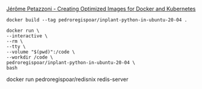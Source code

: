 

[Jérôme Petazzoni - Creating Optimized Images for Docker and Kubernetes](https://www.youtube.com/watch?v=UbXv-T4IUXk&list=PLf-O3X2-mxDmn0ikyO7OF8sPr2GDQeZXk&index=15)

`docker build --tag pedroregispoar/inplant-python-in-ubuntu-20-04 .`

```
docker run \
--interactive \
--rm \
--tty \
--volume "$(pwd)":/code \
--workdir /code \
pedroregispoar/inplant-python-in-ubuntu-20-04 \
bash
```


docker run pedroregispoar/redisnix redis-server
